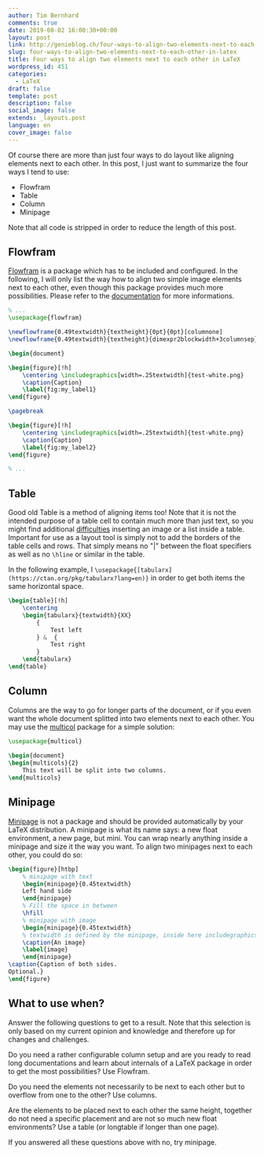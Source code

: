 ```yaml
---
author: Tim Bernhard
comments: true
date: 2019-08-02 16:00:30+00:00
layout: post
link: http://genieblog.ch/four-ways-to-align-two-elements-next-to-each-other-in-latex/
slug: four-ways-to-align-two-elements-next-to-each-other-in-latex
title: Four ways to align two elements next to each other in LaTeX
wordpress_id: 451
categories:
  - LaTeX
draft: false
template: post
description: false
social_image: false
extends: _layouts.post
language: en
cover_image: false
---
```


Of course there are more than just four ways to do layout like aligning elements next to each other.
In this post, I just want to summarize the four ways I tend to use:

  * Flowfram
  * Table
  * Column
  * Minipage

Note that all code is stripped in order to reduce the length of this post. 

## Flowfram

[Flowfram](https://ctan.org/pkg/flowfram?lang=en) is a package which has to be included and configured.
In the following, I will only list the way how to align two simple image elements next to each other, even though this package provides much more possibilities.
Please refer to the [documentation](http://mirrors.ctan.org/macros/latex/contrib/flowfram/flowfram.pdf) for more informations.

```tex
% ...
\usepackage{flowfram}

\newflowframe{0.49textwidth}{textheight}{0pt}{0pt}[columnone]
\newflowframe{0.49textwidth}{textheight}{dimexpr2blockwidth+3columnsep}{0pt}[columntwo]

\begin{document}

\begin{figure}[!h]
    \centering \includegraphics[width=.25textwidth]{test-white.png}
    \caption{Caption}
    \label{fig:my_label1}
\end{figure}

\pagebreak

\begin{figure}[!h]
    \centering \includegraphics[width=.25textwidth]{test-white.png}
    \caption{Caption}
    \label{fig:my_label2}
\end{figure}

% ...
```

## Table

Good old Table is a method of aligning items too! Note that it is not the intended purpose of a table cell to contain much more than just text, so you might find additional [difficulties](https://tex.stackexchange.com/questions/53061/insert-image-and-list-inside-a-table) inserting an image or a list inside a table.
Important for use as a layout tool is simply not to add the borders of the table cells and rows.
That simply means no "|" between the float specifiers as well as no `\hline` or similar in the table.

In the following example, I `\usepackage{[tabularx](https://ctan.org/pkg/tabularx?lang=en)}` in order to get both items the same horizontal space.

```tex
\begin{table}[!h]
    \centering
    \begin{tabularx}{textwidth}{XX}
        {
            Test left
        } &  {
            Test right
        }
    \end{tabularx}
\end{table}
```

## Column

Columns are the way to go for longer parts of the document, or if you even want the whole document splitted into two elements next to each other.
You may use the [multicol](https://ctan.org/pkg/multicol?lang=en) package for a simple solution:

    
```tex
\usepackage{multicol}
    
\begin{document}
\begin{multicols}{2}
    This text will be split into two columns. 
\end{multicols}
```

## Minipage

[Minipage](http://www.sascha-frank.com/latex-minipage.html) is not a package and should be provided automatically by your LaTeX distribution.
A minipage is what its name says: a new float environment, a new page, but mini.
You can wrap nearly anything inside a minipage and size it the way you want.
To align two minipages next to each other, you could do so:


```tex
\begin{figure}[htbp]
    % minipage with text
    \begin{minipage}{0.45textwidth} 
    Left hand side
    \end{minipage}
    % Fill the space in between
    \hfill
    % minipage with image
    \begin{minipage}{0.45textwidth}
    % textwidth is defined by the minipage, inside here includegraphics[width=textwidth]{test.png}
    \caption{An image}
    \label{image} 
    \end{minipage}
\caption{Caption of both sides.
Optional.}
\end{figure}
```

## What to use when?

Answer the following questions to get to a result.
Note that this selection is only based on my current opinion and knowledge and therefore up for changes and challenges.

Do you need a rather configurable column setup and are you ready to read long documentations and learn about internals of a LaTeX package in order to get the most possibilities? Use Flowfram.

Do you need the elements not necessarily to be next to each other but to overflow from one to the other? Use columns.

Are the elements to be placed next to each other the same height, together do not need a specific placement and are not so much new float environments? Use a table (or longtable if longer than one page).

If you answered all these questions above with no, try minipage. 

